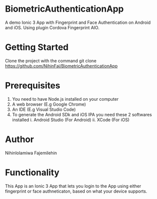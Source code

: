 # BiometricAuthenticationApp

A demo Ionic 3 App with Fingerprint and Face Authentication on Android and iOS. Using plugin Cordova Fingerprint AIO.

# Getting Started

Clone the project with the command git clone https://github.com/NihinFaj/BiometricAuthenticationApp

# Prerequisites
1. You need to have Node.js installed on your computer
2. A web browser (E.g Google Chrome)
3. An IDE (E.g Visual Studio Code)
4. To generate the Android SDk and iOS IPA you need these 2 softwares installed
  i. Android Studio (For Android)
  ii. XCode (For iOS)
  
 # Author
 Nihinlolamiwa Fajemilehin
 
 # Functionality
 This App is an Ionic 3 App that lets you login to the App using either fingerprint or face authneticaton, based on what your device supports. 
